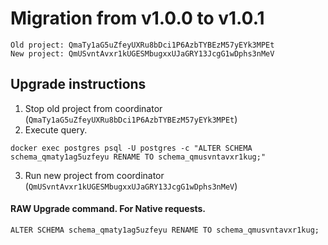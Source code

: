 # Migration from v1.0.0 to v1.0.1
```
Old project: QmaTy1aG5uZfeyUXRu8bDci1P6AzbTYBEzM57yEYk3MPEt
New project: QmUSvntAvxr1kUGESMbugxxUJaGRY13JcgG1wDphs3nMeV
```


## Upgrade instructions
 1) Stop old project from coordinator (`QmaTy1aG5uZfeyUXRu8bDci1P6AzbTYBEzM57yEYk3MPEt`)
 2) Execute query.

```
docker exec postgres psql -U postgres -c "ALTER SCHEMA schema_qmaty1ag5uzfeyu RENAME TO schema_qmusvntavxr1kug;"
```
 3) Run new project from coordinator (`QmUSvntAvxr1kUGESMbugxxUJaGRY13JcgG1wDphs3nMeV`)

#### RAW Upgrade command. For Native requests.
`ALTER SCHEMA schema_qmaty1ag5uzfeyu RENAME TO schema_qmusvntavxr1kug;`

